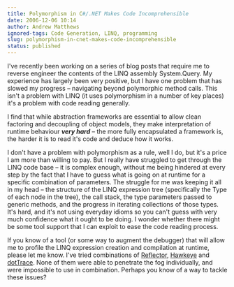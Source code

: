 ```yaml
---
title: Polymorphism in C#/.NET Makes Code Incomprehensible
date: 2006-12-06 10:14
author: Andrew Matthews
ignored-tags: Code Generation, LINQ, programming
slug: polymorphism-in-cnet-makes-code-incomprehensible
status: published
---
```


I've recently been working on a series of blog posts that require me to reverse engineer the contents of the LINQ assembly System.Query. My experience has largely been very positive, but I have one problem that has slowed my progress – navigating beyond polymorphic method calls. This isn't a problem with LINQ (it uses polymorphism in a number of key places) it's a problem with code reading generally.

I find that while abstraction frameworks are essential to allow clean factoring and decoupling of object models, they make interpretation of runtime behaviour ***very hard*** – the more fully encapsulated a framework is, the harder it is to read it's code and deduce how it works.

I don't have a problem with polymorphism as a rule, well I do, but it's a price I am more than willing to pay. But I really have struggled to get through the LINQ code base – it is complex enough, without me being hindered at every step by the fact that I have to guess what is going on at runtime for a specific combination of parameters. The struggle for me was keeping it all in my head – the structure of the LINQ expression tree (specifically the Type of each node in the tree), the call stack, the type parameters passed to generic methods, and the progress in iterating collections of those types. It's hard, and it's not using everyday idioms so you can't guess with very much confidence what it ought to be doing. I wonder whether there might be some tool support that I can exploit to ease the code reading process.

If you know of a tool (or some way to augment the debugger) that will allow me to profile the LINQ expression creation and compilation at runtime, please let me know. I've tried combinations of [Reflector](http://www.aisto.com/roeder/dotnet/), [Hawkeye](http://www.acorns.com.au/hawkeye/) and [dotTrace](http://www.jetbrains.com/profiler/). None of them were able to penetrate the fog individually, and were impossible to use in combination. Perhaps you know of a way to tackle these issues?
